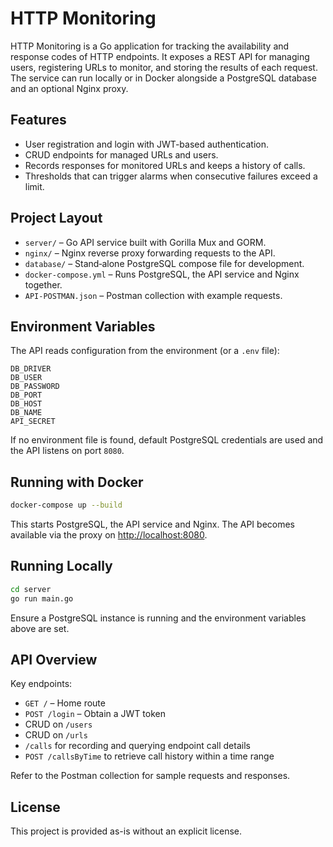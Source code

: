 # HTTP Monitoring

HTTP Monitoring is a Go application for tracking the availability and response codes of HTTP endpoints. It exposes a REST API for managing users, registering URLs to monitor, and storing the results of each request. The service can run locally or in Docker alongside a PostgreSQL database and an optional Nginx proxy.

## Features
- User registration and login with JWT-based authentication.
- CRUD endpoints for managed URLs and users.
- Records responses for monitored URLs and keeps a history of calls.
- Thresholds that can trigger alarms when consecutive failures exceed a limit.

## Project Layout
- `server/` – Go API service built with Gorilla Mux and GORM.
- `nginx/` – Nginx reverse proxy forwarding requests to the API.
- `database/` – Stand‑alone PostgreSQL compose file for development.
- `docker-compose.yml` – Runs PostgreSQL, the API service and Nginx together.
- `API-POSTMAN.json` – Postman collection with example requests.

## Environment Variables
The API reads configuration from the environment (or a `.env` file):

```
DB_DRIVER
DB_USER
DB_PASSWORD
DB_PORT
DB_HOST
DB_NAME
API_SECRET
```

If no environment file is found, default PostgreSQL credentials are used and the API listens on port `8080`.

## Running with Docker
```bash
docker-compose up --build
```
This starts PostgreSQL, the API service and Nginx. The API becomes available via the proxy on [http://localhost:8080](http://localhost:8080).

## Running Locally
```bash
cd server
go run main.go
```
Ensure a PostgreSQL instance is running and the environment variables above are set.

## API Overview
Key endpoints:

- `GET /` – Home route
- `POST /login` – Obtain a JWT token
- CRUD on `/users`
- CRUD on `/urls`
- `/calls` for recording and querying endpoint call details
- `POST /callsByTime` to retrieve call history within a time range

Refer to the Postman collection for sample requests and responses.

## License
This project is provided as-is without an explicit license.

